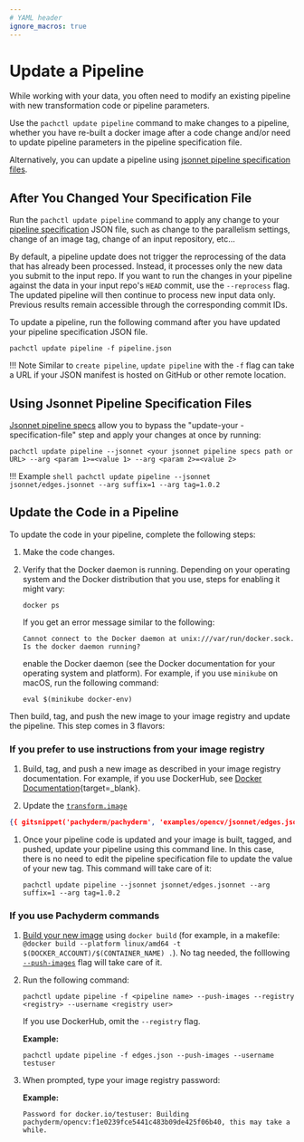 ```yaml
---
# YAML header
ignore_macros: true
---
```


<!-- git-snippet: enable -->

# Update a Pipeline


While working with your data, you often need to modify an existing
pipeline with new transformation code or pipeline parameters. 

Use the `pachctl update pipeline` command to make changes to a pipeline,
whether you have re-built a docker image after a code change and/or
need to update pipeline parameters in the pipeline specification file. 

Alternatively, you can update a pipeline using [jsonnet pipeline specification files](#using-jsonnet-pipeline-specification-files).

## After You Changed Your Specification File

Run the `pachctl update pipeline` command to apply any change to your
[pipeline specification](../../../reference/pipeline-spec) JSON file, such as change to the
parallelism settings, change of an image tag, change of an input repository, etc...

By default, a pipeline update does not trigger the reprocessing of the data
that has already been processed. Instead,
it processes only the new data you submit to the input repo.
If you want to run the changes in your pipeline against the data in
your input repo's `HEAD` commit, use the `--reprocess` flag.
The updated pipeline will then continue to process new input data only.
Previous results remain accessible through the corresponding commit IDs.

To update a pipeline, run the following command after
you have updated your pipeline specification JSON file.

```shell
pachctl update pipeline -f pipeline.json
```

!!! Note
    Similar to `create pipeline`, `update pipeline` with the `-f` flag can 
    take a URL if your JSON manifest is hosted on GitHub or other remote location.

## Using Jsonnet Pipeline Specification Files

[Jsonnet pipeline specs](../jsonnet-pipeline-specs) allow you to bypass the "update-your -specification-file" step and 
apply your changes at once by running:

```shell
pachctl update pipeline --jsonnet <your jsonnet pipeline specs path or URL> --arg <param 1>=<value 1> --arg <param 2>=<value 2>
```
!!! Example
      ```shell
      pachctl update pipeline --jsonnet jsonnet/edges.jsonnet --arg suffix=1 --arg tag=1.0.2
      ```

## Update the Code in a Pipeline
To update the code in your pipeline, complete the following steps:

1. Make the code changes.
1. Verify that the Docker daemon is running. Depending on your operating system and
the Docker distribution that you use, steps for enabling it might
vary:

     ```shell
     docker ps
     ```
     If you get an error message similar to the following:

     ```shell
     Cannot connect to the Docker daemon at unix:///var/run/docker.sock. Is the docker daemon running?
     ```
     enable the Docker daemon (see the Docker documentation for your operating system and platform).
     For example, if you use `minikube` on  macOS, run the following
     command:

     ```shell
     eval $(minikube docker-env)
     ```

Then build, tag, and push the new image to your image registry and update the pipeline. 
This step comes in 3 flavors:
### **If you prefer to use instructions from your image registry**

 
   1. Build, tag, and push a new image as described in your
      image registry documentation. For example, if you use
      DockerHub, see [Docker Documentation](https://docs.docker.com/docker-hub/){target=_blank}.

   1. Update the [`transform.image`](../../../reference/pipeline-spec/)

 
```json
{{ gitsnippet('pachyderm/pachyderm', 'examples/opencv/jsonnet/edges.jsonnet', '2.2.x') }}
```     

   1. Once your pipeline code is updated and your image is built, tagged, and pushed, update your pipeline using this command line. In this case, there is no need to edit the pipeline specification file to update the value of your new tag. This command will take care of it:

      ```shell
      pachctl update pipeline --jsonnet jsonnet/edges.jsonnet --arg suffix=1 --arg tag=1.0.2
      ```

### **If you use Pachyderm commands**

   1. [Build your new image](../../developer-workflow/working-with-pipelines/#step-2-build-your-docker-image) using `docker build` (for example, in a makefile: `@docker build --platform linux/amd64 -t $(DOCKER_ACCOUNT)/$(CONTAINER_NAME) .`). No tag needed, the folllowing [`--push-images`](../../developer-workflow/push-images-flag/) flag will take care of it.


   1. Run the following command:

      ```shell
      pachctl update pipeline -f <pipeline name> --push-images --registry <registry> --username <registry user>
      ```

      If you use DockerHub, omit the `--registry` flag.

      **Example:**

      ```shell
      pachctl update pipeline -f edges.json --push-images --username testuser
      ```

   1. When prompted, type your image registry password:

      **Example:**

      ```
      Password for docker.io/testuser: Building pachyderm/opencv:f1e0239fce5441c483b09de425f06b40, this may take a while.
      ```

